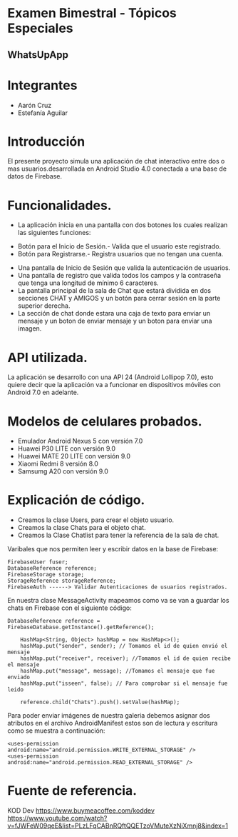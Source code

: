 # Examen Bimestral - Tópicos Especiales
## WhatsUpApp

# Integrantes

* Aarón Cruz
* Estefanía Aguilar

# Introducción

El presente proyecto simula una aplicación de chat interactivo entre dos o mas usuarios.desarrollada en Android Studio 4.0 conectada a una base de datos de Firebase.

# Funcionalidades.

+ La aplicación inicia en una pantalla con dos botones los cuales realizan las siguientes funciones:
* Botón para el Inicio de Sesión.- Valida que el usuario este registrado.
* Botón para Registrarse.- Registra usuarios que no tengan una cuenta.
+ Una pantalla de Inicio de Sesión que valida la autenticación de usuarios.
+ Una pantalla de registro que valida todos los campos y la contraseña que tenga una longitud de mínimo 6 caracteres.
+ La pantalla principal de la sala de Chat que estará dividida en dos secciones CHAT y AMIGOS y un botón para cerrar sesión en la parte superior derecha.
+ La sección de chat donde estara una caja de texto para enviar un mensaje y un boton de enviar mensaje y un boton para enviar una imagen.

# API utilizada.

La aplicación se desarrollo con una API 24 (Android Lollipop 7.0), esto quiere decir que la aplicación va a funcionar en dispositivos móviles con Android 7.0 en adelante.

# Modelos de celulares probados.

* Emulador Android Nexus 5 con versión 7.0
* Huawei P30 LITE con versión 9.0
* Huawei MATE 20 LITE con versión 9.0
* Xiaomi Redmi 8 versión 8.0
* Samsumg A20 con versión 9.0

# Explicación de código.

* Creamos la clase Users, para crear el objeto usuario.
* Creamos la clase Chats para el objeto chat.
* Creamos la Clase Chatlist para tener la referencia de la sala de chat.

Varibales que nos permiten leer y escribir datos en la base de Firebase:

    FirebaseUser fuser;
    DatabaseReference reference;
    FirebaseStorage storage;
    StorageReference storageReference;
    FirebaseAuth ------> Validar Autenticaciones de usuarios registrados.

En nuestra clase MessageActivity mapeamos como va se van a guardar los chats en Firebase con el siguiente código:

    DatabaseReference reference = FirebaseDatabase.getInstance().getReference();

        HashMap<String, Object> hashMap = new HashMap<>();
        hashMap.put("sender", sender); // Tomamos el id de quien envió el mensaje 
        hashMap.put("receiver", receiver); //Tomamos el id de quien recibe el mensaje
        hashMap.put("message", message); //Tomamos el mensaje que fue enviado
        hashMap.put("isseen", false); // Para comprobar si el mensaje fue leido

        reference.child("Chats").push().setValue(hashMap);

Para poder enviar imágenes de nuestra galeria debemos asignar dos atributos en el archivo AndroidManifest estos son de lectura y escritura como se muestra a continuación:

    <uses-permission android:name="android.permission.WRITE_EXTERNAL_STORAGE" />
    <uses-permission android:name="android.permission.READ_EXTERNAL_STORAGE" />


# Fuente de referencia.

KOD Dev
https://www.buymeacoffee.com/koddev
https://www.youtube.com/watch?v=fJWFeW09qeE&list=PLzLFqCABnRQftQQETzoVMuteXzNiXmnj8&index=1
